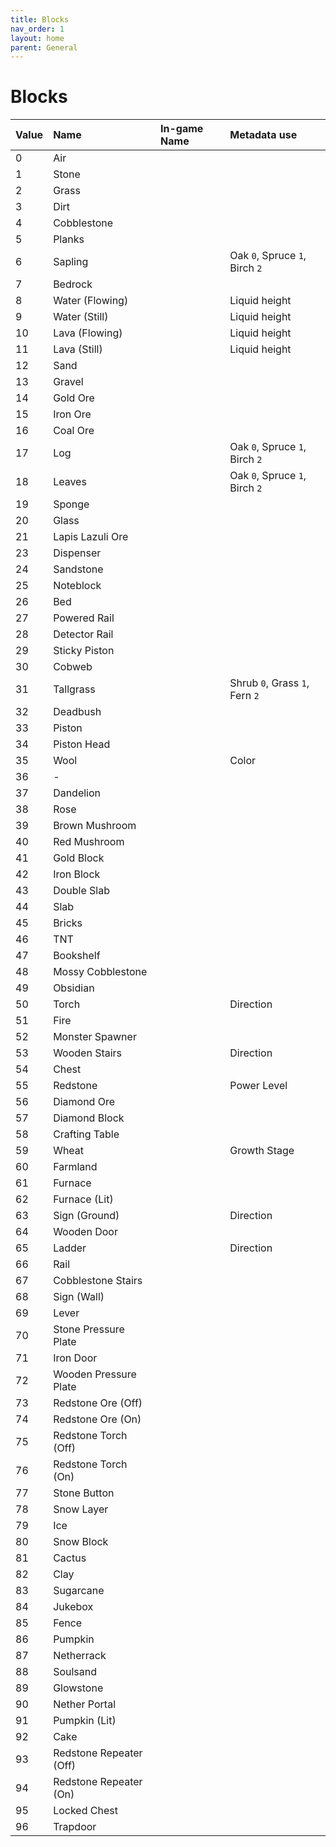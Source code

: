 ```yaml
---
title: Blocks
nav_order: 1
layout: home
parent: General
---
```


# Blocks

| Value | Name                    | In-game Name | Metadata use                   |
| :---- | :---------------------- | :----------- | :----------------------------- |
| 0     | Air                     |              |                                |
| 1     | Stone                   |              |                                |
| 2     | Grass                   |              |                                |
| 3     | Dirt                    |              |                                |
| 4     | Cobblestone             |              |                                |
| 5     | Planks                  |              |                                |
| 6     | Sapling                 |              | Oak `0`, Spruce `1`, Birch `2` |
| 7     | Bedrock                 |              |                                |
| 8     | Water (Flowing)         |              | Liquid height                  |
| 9     | Water (Still)           |              | Liquid height                  |
| 10    | Lava (Flowing)          |              | Liquid height                  |
| 11    | Lava (Still)            |              | Liquid height                  |
| 12    | Sand                    |              |                                |
| 13    | Gravel                  |              |                                |
| 14    | Gold Ore                |              |                                |
| 15    | Iron Ore                |              |                                |
| 16    | Coal Ore                |              |                                |
| 17    | Log                     |              | Oak `0`, Spruce `1`, Birch `2` |
| 18    | Leaves                  |              | Oak `0`, Spruce `1`, Birch `2` |
| 19    | Sponge                  |              |                                |
| 20    | Glass                   |              |                                |
| 21    | Lapis Lazuli Ore        |              |                                |
| 23    | Dispenser               |              |                                |
| 24    | Sandstone               |              |                                |
| 25    | Noteblock               |              |                                |
| 26    | Bed                     |              |                                |
| 27    | Powered Rail            |              |                                |
| 28    | Detector Rail           |              |                                |
| 29    | Sticky Piston           |              |                                |
| 30    | Cobweb                  |              |                                |
| 31    | Tallgrass               |              | Shrub `0`, Grass `1`, Fern `2` |
| 32    | Deadbush                |              |                                |
| 33    | Piston                  |              |                                |
| 34    | Piston Head             |              |                                |
| 35    | Wool                    |              | Color                          |
| 36    | -                       |              |                                |
| 37    | Dandelion               |              |                                |
| 38    | Rose                    |              |                                |
| 39    | Brown Mushroom          |              |                                |
| 40    | Red Mushroom            |              |                                |
| 41    | Gold Block              |              |                                |
| 42    | Iron Block              |              |                                |
| 43    | Double Slab             |              |                                |
| 44    | Slab                    |              |                                |
| 45    | Bricks                  |              |                                |
| 46    | TNT                     |              |                                |
| 47    | Bookshelf               |              |                                |
| 48    | Mossy Cobblestone       |              |                                |
| 49    | Obsidian                |              |                                |
| 50    | Torch                   |              | Direction                      |
| 51    | Fire                    |              |                                |
| 52    | Monster Spawner         |              |                                |
| 53    | Wooden Stairs           |              | Direction                      |
| 54    | Chest                   |              |                                |
| 55    | Redstone                |              | Power Level                    |
| 56    | Diamond Ore             |              |                                |
| 57    | Diamond Block           |              |                                |
| 58    | Crafting Table          |              |                                |
| 59    | Wheat                   |              | Growth Stage                   |
| 60    | Farmland                |              |                                |
| 61    | Furnace                 |              |                                |
| 62    | Furnace (Lit)           |              |                                |
| 63    | Sign (Ground)           |              | Direction                      |
| 64    | Wooden Door             |              |                                |
| 65    | Ladder                  |              | Direction                      |
| 66    | Rail                    |              |                                |
| 67    | Cobblestone Stairs      |              |                                |
| 68    | Sign (Wall)             |              |                                |
| 69    | Lever                   |              |                                |
| 70    | Stone Pressure Plate    |              |                                |
| 71    | Iron Door               |              |                                |
| 72    | Wooden Pressure Plate   |              |                                |
| 73    | Redstone Ore (Off)      |              |                                |
| 74    | Redstone Ore (On)       |              |                                |
| 75    | Redstone Torch (Off)    |              |                                |
| 76    | Redstone Torch (On)     |              |                                |
| 77    | Stone Button            |              |                                |
| 78    | Snow Layer              |              |                                |
| 79    | Ice                     |              |                                |
| 80    | Snow Block              |              |                                |
| 81    | Cactus                  |              |                                |
| 82    | Clay                    |              |                                |
| 83    | Sugarcane               |              |                                |
| 84    | Jukebox                 |              |                                |
| 85    | Fence                   |              |                                |
| 86    | Pumpkin                 |              |                                |
| 87    | Netherrack              |              |                                |
| 88    | Soulsand                |              |                                |
| 89    | Glowstone               |              |                                |
| 90    | Nether Portal           |              |                                |
| 91    | Pumpkin (Lit)           |              |                                |
| 92    | Cake                    |              |                                |
| 93    | Redstone Repeater (Off) |              |                                |
| 94    | Redstone Repeater (On)  |              |                                |
| 95    | Locked Chest            |              |                                |
| 96    | Trapdoor                |              |                                |